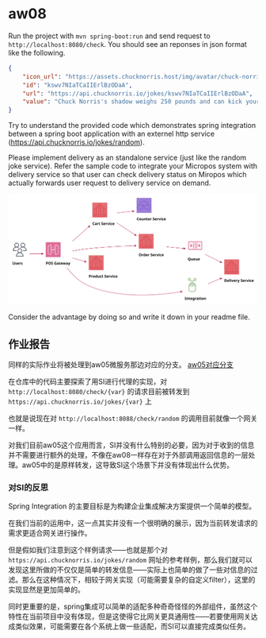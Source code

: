 # aw08

Run the project with `mvn spring-boot:run` and send request to `http://localhost:8080/check`. You should see an reponses in json format like the following.

```json
{
    "icon_url": "https://assets.chucknorris.host/img/avatar/chuck-norris.png",
    "id": "kswv7NIaTCaIIErlBzODaA",
    "url": "https://api.chucknorris.io/jokes/kswv7NIaTCaIIErlBzODaA",
    "value": "Chuck Norris's shadow weighs 250 pounds and can kick your ass ."
}
```

Try to understand the provided code which demonstrates spring integration between a spring boot application with an externel http service (https://api.chucknorris.io/jokes/random).

Please implement delivery as an standalone service (just like the random joke service). Refer the sample code to integrate your Micropos system with delivery service so that user can check delivery status on Miropos which actually forwards user request to delivery service on demand.

![](Micropos.svg)

Consider the advantage by doing so and write it down in your readme file.

## 作业报告

同样的实际作业将被处理到aw05微服务那边对应的分支。
[aw05对应分支](https://github.com/sawork-2022/aw05-Price1999a/tree/aw08)

在仓库中的代码主要探索了用SI进行代理的实现，对`http://localhost:8080/check/{var}` 的请求目前被转发到 `https://api.chucknorris.io/jokes/{var}` 上

也就是说现在对 `http://localhost:8088/check/random` 的调用目前就像一个网关一样。

对我们目前aw05这个应用而言，SI并没有什么特别的必要，因为对于收到的信息并不需要进行额外的处理，不像在aw08一样存在对于外部调用返回信息的一层处理。aw05中的是原样转发，这导致SI这个场景下并没有体现出什么优势。

### 对SI的反思

Spring Integration 的主要目标是为构建企业集成解决方案提供一个简单的模型。

在我们当前的运用中，这一点其实并没有一个很明确的展示，因为当前转发请求的需求更适合网关进行操作。

但是假如我们注意到这个样例请求——也就是那个对 `https://api.chucknorris.io/jokes/random` 网址的参考样例，那么我们就可以发现这里所做的不仅仅是简单的转发信息——实际上也简单的做了一些对信息的过滤。那么在这种情况下，相较于网关实现（可能需要复杂的自定义filter），这里的实现显然是更加简单的。

同时更重要的是，spring集成可以简单的适配多种奇奇怪怪的外部组件，虽然这个特性在当前项目中没有体现，但是这使得它比网关更具通用性——若要使用网关达成类似效果，可能需要在各个系统上做一些适配，而SI可以直接完成类似任务。
